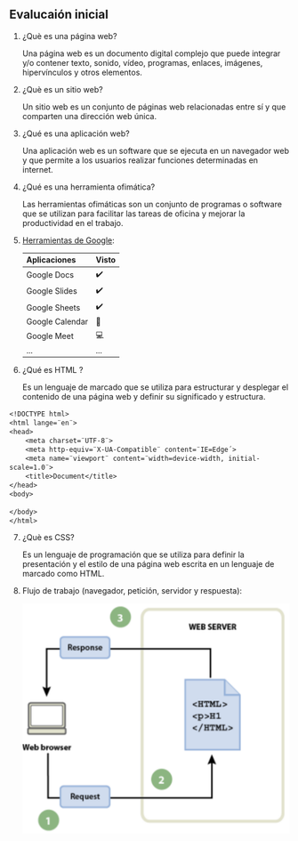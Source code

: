 ## Evalucaión inicial

1. ¿Què es una página web?

    Una página web es un documento digital complejo que puede integrar y/o contener texto, sonido, vídeo, programas, enlaces, imágenes, hipervínculos y otros elementos.

2. ¿Què es un sitio web?

    Un sitio web es un conjunto de páginas web relacionadas entre sí y que comparten una dirección web única.

3. ¿Qué es una aplicación web?

    Una aplicación web es un software que se ejecuta en un navegador web y que permite a los usuarios realizar funciones determinadas en internet.

4. ¿Qué es una herramienta ofimática?

    Las herramientas ofimáticas son un conjunto de programas o software que se utilizan para facilitar las tareas de oficina y mejorar la productividad en el trabajo.

5. [Herramientas de Google](https://www.google.com/intl/es-419/chrome/browser-tools/):

    |Aplicaciones |Visto |
    |:------------|:-----|
    |Google Docs |✔️ |
    |Google Slides |✔️ |
    |Google Sheets |✔️ |
    |Google Calendar |📅 |
    |Google Meet |💻 |
    |... |... |

6. ¿Qué es HTML ?

    Es un lenguaje de marcado que se utiliza para estructurar y desplegar el contenido de una página web y definir su significado y estructura.

```
<!DOCTYPE html>
<html lange=¨en¨>
<head>
    <meta charset=¨UTF-8¨>
    <meta http-equiv=¨X-UA-Compatible¨ content=¨IE=Edge´>
    <meta name=¨viewport¨ content=¨width=device-width, initial-scale=1.0¨>
    <title>Document</title>
</head>
<body>

</body>
</html>
```

7. ¿Què es CSS?

    Es un lenguaje de programación que se utiliza para definir la presentación y el estilo de una página web escrita en un lenguaje de marcado como HTML.

8. Flujo de trabajo (navegador, petición, servidor y respuesta):

   ![U+200E](https://github.com/JxviHub/SMX2M8UF1A2Evaluaci-ninicia/blob/main/Captura%20de%20pantalla%202023-09-29%20162044.png "Imagen")
